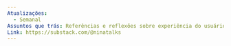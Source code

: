 ```yaml
---
Atualizações:
  - Semanal
Assuntos que trás: Referências e reflexões sobre experiência do usuário, tecnologia, inovação e criatividade
Link: https://substack.com/@ninatalks
---
```

